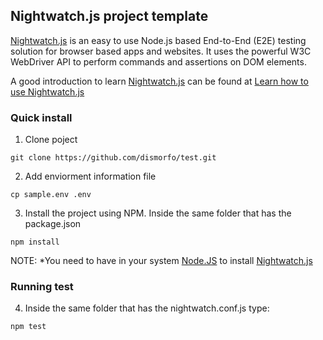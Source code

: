 ## Nightwatch.js project template

[Nightwatch.js](http://nightwatchjs.org/) is an easy to use Node.js based End-to-End (E2E) testing solution for browser based apps and websites. It uses the powerful W3C WebDriver API to perform commands and assertions on DOM elements.

A good introduction to learn [Nightwatch.js](http://nightwatchjs.org/) can be found at [Learn how to use Nightwatch.js](https://github.com/dwyl/learn-nightwatch)

### Quick install

1) Clone poject

```
git clone https://github.com/dismorfo/test.git
```

2) Add enviorment information file

```
cp sample.env .env
```

3) Install the project using NPM. Inside the same folder that has the package.json

```
npm install 
```

NOTE: *You need to have in your system [Node.JS](https://nodejs.org/en/) to install [Nightwatch.js](http://nightwatchjs.org/)

### Running test

4) Inside the same folder that has the nightwatch.conf.js type:

```
npm test
```
